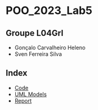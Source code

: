 # POO_2023_Lab5

## Groupe L04GrI

- Gonçalo Carvalheiro Heleno
- Sven Ferreira Silva

## Index

- [Code](./src)
- [UML Models](./UML)
- [Report](./report)
